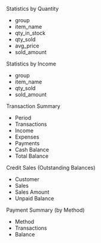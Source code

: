 Statistics by Quantity
- group
- item_name
- qty_in_stock
- qty_sold
- avg_price
- sold_amount

Statistics by Income
- group
- item_name
- qty_sold
- sold_amount

Transaction Summary
- Period
- Transactions
- Income
- Expenses
- Payments
- Cash Balance
- Total Balance

Credit Sales (Outstanding Balances)
- Customer
- Sales
- Sales Amount
- Unpaid Balance

Payment Summary (by Method)
- Method
- Transactions
- Balance